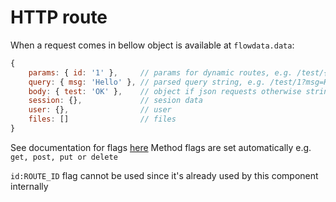 # HTTP route
When a request comes in bellow object is available at `flowdata.data`:
```javascript
{
	params: { id: '1' },     // params for dynamic routes, e.g. /test/{id}
	query: { msg: 'Hello' }, // parsed query string, e.g. /test/1?msg=Hello
	body: { test: 'OK' },    // object if json requests otherwise string
	session: {},			 // sesion data
	user: {},				 // user
	files: []				 // files
}
```

See documentation for flags [here](https://docs.totaljs.com/latest/en.html#api~HttpRouteOptionsFlags~unauthorize)
Method flags are set automatically e.g. `get, post, put or delete`

`id:ROUTE_ID` flag cannot be used since it's already used by this component internally
